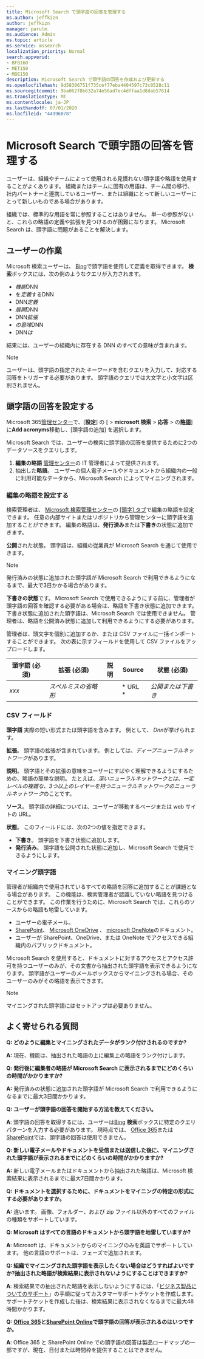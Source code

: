 ```yaml
---
title: Microsoft Search で頭字語の回答を管理する
ms.author: jeffkizn
author: jeffkizn
manager: parulm
ms.audience: Admin
ms.topic: article
ms.service: mssearch
localization_priority: Normal
search.appverid:
- BFB160
- MET150
- MOE150
description: Microsoft Search で頭字語の回答を作成および更新する
ms.openlocfilehash: 9d58306751f735cef77eba4404597c73c0528c11
ms.sourcegitcommit: 9ba062f8b632a74e56ad7ec4dffaa1d8dab57614
ms.translationtype: MT
ms.contentlocale: ja-JP
ms.lasthandoff: 07/01/2020
ms.locfileid: "44996078"
---
```

# <a name="manage-acronyms-answers-in-microsoft-search"></a>Microsoft Search で頭字語の回答を管理する

ユーザーは、組織やチームによって使用される見慣れない頭字語や略語を使用することがよくあります。 組織またはチームに固有の用語は、チーム間の移行、社内パートナーと連携しているユーザー、または組織にとって新しいユーザーにとって新しいものである場合があります。

組織では、標準的な用語を常に参照することはありません。 単一の参照がないと、これらの略語の定義や拡張を見つけるのが困難になります。 Microsoft Search は、頭字語に問題があることを解決します。

## <a name="what-users-experience"></a>ユーザーの作業

Microsoft 検索ユーザーは、 [Bing](https://Bing.com)で頭字語を使用して定義を取得できます。 **検索**ボックスには、次の例のようなクエリが入力されます。

- *機能*DNN
- を*定義*するDNN
- DNN*定義*
- *展開*DNN
- DNN*拡張*
- *の意味*DNN
- DNN*は*

結果には、ユーザーの組織内に存在する DNN のすべての意味が含まれます。

> [!NOTE]
> ユーザーは、頭字語の指定された*キーワード*を含むクエリを入力して、対応する回答をトリガーする必要があります。 頭字語のクエリでは大文字と小文字は区別されません。

## <a name="set-up-acronyms-answers"></a>頭字語の回答を設定する

Microsoft 365[管理センター](https://admin.microsoft.com)で、[**設定**] の [  >  **microsoft 検索**  >  **応答**  >  の[**略語**](https://admin.microsoft.com/Adminportal/Home#/MicrosoftSearch/acronyms)] に**Add acronyms**移動し、[頭字語の追加] を選択します。

Microsoft Search では、ユーザーの検索に頭字語の回答を提供するために2つのデータソースをクエリします。

1. **編集の略語** [管理センター](https://admin.microsoft.com/Adminportal/Home#/MicrosoftSearch/acronyms)の IT 管理者によって提供されます。
2. 抽出した**略語**。 ユーザーの個人電子メールやドキュメントから組織内の一般に利用可能なデータから、Microsoft Search によってマイニングされます。

### <a name="set-up-editorial-acronyms"></a>編集の略語を設定する

検索管理者は、 [Microsoft 検索管理センター](https://admin.microsoft.com/Adminportal/Home#/MicrosoftSearch)の [[頭字] タブ](https://admin.microsoft.com/Adminportal/Home#/MicrosoftSearch/acronyms)で編集の略語を設定できます。 任意の内部サイトまたはリポジトリから管理センターに頭字語を追加することができます。 編集の略語は、**発行済み**または**下書き**の状態に追加できます。

**公開**された状態。 頭字語は、組織の従業員が Microsoft Search を通じて使用できます。

> [!NOTE]
> 発行済みの状態に追加された頭字語が Microsoft Search で利用できるようになるまで、最大で3日かかる場合があります。

**下書きの状態**です。 Microsoft Search で使用できるようにする前に、管理者が頭字語の回答を確認する必要がある場合は、略語を下書き状態に追加できます。 下書き状態に追加された頭字語は、Microsoft Search では使用できません。 管理者は、略語を公開済み状態に追加して利用できるようにする必要があります。

管理者は、頭文字を個別に追加するか、または CSV ファイルに一括インポートすることができます。 次の表に示すフィールドを使用して CSV ファイルをアップロードします。

| 頭字語 (必須) | 拡張 (必須) | 説明  | Source | 状態 (必須) |
| --------- | --------- | ---------- | --------- |--------- |
| *xxx* | *スペルミスの省略形* |  | * URL * | *公開または下書き* |

### <a name="csv-fields"></a>CSV フィールド

**頭字語** 実際の短い形式または頭字語を含みます。 例として、 *Dnn*が挙げられます。

**拡張**。 頭字語の拡張が含まれています。 例としては、*ディープニューラルネットワーク*があります。

**説明**。 頭字語とその拡張の意味をユーザーにすばやく理解できるようにするための、略語の簡単な説明。 たとえば、*深いニューラルネットワークとは、一定レベルの複雑な、3つ以上のレイヤーを持つニューラルネットワークのニューラルネットワーク*のことです。

**ソース**。 頭字語の詳細については、ユーザーが移動するページまたは web サイトの URL。

**状態**。 このフィールドには、次の2つの値を指定できます。

- **下書き**。 頭字語を下書き状態に追加します。
- **発行済み**。 頭字語を公開された状態に追加し、Microsoft Search で使用できるようにします。

### <a name="mined-acronyms"></a>マイニング頭字語

管理者が組織内で使用されているすべての略語を回答に追加することが課題となる場合があります。 この機能は、検索管理者が認識していない略語を見つけることができます。 この作業を行うために、Microsoft Search では、これらのソースからの略語も地雷しています。

- ユーザーの電子メール。
- [SharePoint](https://products.office.com/sharepoint/collaboration)、 [Microsoft OneDrive]( https://onedrive.live.com/about/) 、 [microsoft OneNote](http://www.onenote.com/)のドキュメント。
- ユーザーが SharePoint、OneDrive、または OneNote でアクセスできる組織内のパブリックドキュメント。

Microsoft Search を使用すると、ドキュメントに対するアクセスとアクセス許可を持つユーザーのみが、その文書から抽出された頭字語を表示できるようになります。 頭字語がユーザーのメールボックスからマイニングされる場合、そのユーザーのみがその略語を表示できます。

> [!NOTE]
> マイニングされた頭字語にはセットアップは必要ありません。

## <a name="frequently-asked-questions"></a>よく寄せられる質問

**Q: どのように編集とマイニングされたデータがランク付けされるのですか?**

**A:** 現在、機能は、抽出された略語の上に編集上の略語をランク付けします。

**Q: 発行後に編集者の略語が Microsoft Search に表示されるまでにどのくらいの時間がかかりますか?**

**A:** 発行済みの状態に追加された頭字語が Microsoft Search で利用できるようになるまでに最大3日間かかります。

**Q: ユーザーが頭字語の回答を開始する方法を教えてください。**

**A**: 頭字語の回答を取得するには、ユーザーは[Bing](https://bing.com) **検索**ボックスに特定のクエリパターンを入力する必要があります。 現時点では、 [Office 365](https://Office.com)または[SharePoint](https://products.office.com/sharepoint/collaboration)では、頭字語の回答は使用できません。

**Q: 新しい電子メールやドキュメントを受信または送信した後に、マイニングされた頭字語が表示されるまでにどのくらいの時間がかかりますか?**

**A:** 新しい電子メールまたはドキュメントから抽出された略語は、Microsoft 検索結果に表示されるまでに最大7日間かかります。

**Q: ドキュメントを選択するために、ドキュメントをマイニングの特定の形式にする必要がありますか。**

**A:** 違います。 画像、フォルダー、および zip ファイル以外のすべてのファイルの種類をサポートしています。

**Q: Microsoft はすべての言語のドキュメントから頭字語を地雷していますか?**

**A**: Microsoft は、ドキュメントからのマイニングのみを英語でサポートしています。 他の言語のサポートは、フェーズで追加されます。

**Q: 組織でマイニングされた頭字語を表示したくない場合はどうすればよいですか?抽出された略語が検索結果に表示されないようにすることはできますか?**

**A**: 検索結果での抽出された略語を表示しないようにするには、「[ビジネス製品についてのサポート](https://docs.microsoft.com/office365/admin/contact-support-for-business-products?redirectSourcePath=%252f%252farticle%252fContact-Office-365-for-business-support-32a17ca7-6fa0-4870-8a8d-e25ba4ccfd4b&view=o365-worldwide&tabs=online#BKMK_call_support)」の手順に従ってカスタマーサポートチケットを作成します。
サポートチケットを作成した後は、検索結果に表示されなくなるまでに最大48時間かかります。

**Q: [Office 365](https://Office.com)と[SharePoint Online](https://products.office.com/sharepoint/collaboration)で頭字語の回答が表示されるのはいつですか。**

**A**: Office 365 と SharePoint Online での頭字語の回答は製品ロードマップの一部ですが、現在、日付または時間枠を提供することはできません。
